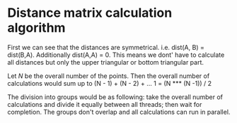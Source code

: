 # Distance matrix calculation algorithm 

First we can see that the distances are symmetrical. i.e. dist(A, B) = dist(B,A). 
Additionally dist(A,A) = 0. This means we dont' have to calculate all distances but only the upper triangular or bottom triangular part. 

Let *N* be the overall number of the points. Then the overall number of calculations would sum up to (N - 1) + (N - 2) + ... 1 = (N *** (N -1)) / 2

The division into groups would be as following: take the overall number of calculations and divide it equally between all threads; then wait for completion. The groups don't overlap and all calculations can run in parallel.
